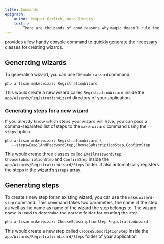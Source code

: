 ```yaml
---
title: Commands
epigraph:
    author: Magrat Garlick, Wyrd Sisters
    text: >
        There are thousands of good reasons why magic doesn’t rule the world. They’re called witches and wizards.
---
```


<Arcanist></Arcanist> provides a few handy console command to quickly generate the necessary classes for creating wizards.

## Generating wizards

To generate a wizard, you can use the `make:wizard` command.

<tabbed-code-example>

<code-tab>

```
php artisan make:wizard RegistrationWizard
```

</code-tab>

</tabbed-code-example>

This would create a new wizard called `RegistrationWizard` inside the `app/Wizards/RegistrationWizard` directory of your application.

### Generating steps for a new wizard

If you already know which steps your wizard will have, you can pass a comma-separated list of steps to the `make:wizard` command using the `--steps` option.

<tabbed-code-example>

<code-tab>

```
php artisan make:wizard RegistrationWizard \
   --steps=EmailAndPasswordStep,ChooseSubscriptionStep,ConfirmStep
```

</code-tab>

</tabbed-code-example>

This would create three classes called `EmailPasswordStep`, `ChooseSubscriptionStep` and `ConfirmStep` inside the `app/Wizards/RegistrationWizard/Steps` folder. It also automatically registers the steps in the wizard’s `$steps` array.

## Generating steps

To create a new step for an existing wizard, you can use the `make:wizard-step` command. This command takes two parameters, the name of the step as well as the name as name of the wizard the step belongs to. The wizard name is used to determine the correct folder for creating the step.

<tabbed-code-example>

<code-tab>

```
php artisan make:wizard ChooseSubscriptionStep RegistrationWizard
```

</code-tab>

</tabbed-code-example>

This would create a new step called `ChooseSubscriptionStep` inside the `app/Wizards/RegistrationWizard/Steps` folder of your application.